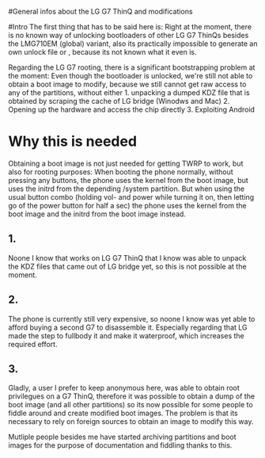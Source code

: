 #General infos about the LG G7 ThinQ and modifications

#Intro
The first thing that has to be said here is: Right at the moment, there is no known way of unlocking bootloaders of other LG G7 ThinQs besides the LMG710EM (global) variant, also its practically impossible to generate an own unlock file or , because its not known what it even is.


Regarding the LG G7 rooting, there is a significant bootstrapping problem at the moment:
Even though the bootloader is unlocked, we're still not able to obtain a boot image to modify,
because we still cannot get raw access to any of the partitions, without either
	1. unpacking a dumped KDZ file that is obtained by scraping the cache of LG bridge (Winodws and Mac)
	2. Opening up the hardware and access the chip directly
	3. Exploiting Android

# Why this is needed

Obtaining a boot image is not just needed for getting TWRP to work, but also for rooting purposes:
When booting the phone normally, without pressing any buttons, the phone uses the kernel from the boot image,
but uses the initrd from the depending /system partition.
But when using the usual button combo (holding vol-  and power while turning it on, then letting go of the power button for half a sec) the phone uses the kernel from the boot image and the initrd from the boot image instead.

## 1.
Noone I know that works on LG G7 ThinQ that I know was able to unpack the KDZ files that came out of LG bridge yet, so this is not possible at the moment.

## 2.
The phone is currently still very expensive, so noone I know was yet able to afford buying a second G7 to disassemble it.
Especially regarding that LG made the step to fullbody it and make it waterproof, which increases the required effort.

## 3.
Gladly, a user I prefer to keep anonymous here, was able to obtain root privilegues on a G7 ThinQ,
therefore it was possible to obtain a dump of the boot image (and all other partitions) so its now possible
for some people to fiddle around and create modified boot images.
The problem is that its necessary to rely on foreign sources to obtain an image to modify this way.

Mutliple people besides me have started archiving partitions and boot images for the purpose of documentation and fiddling thanks to this.

